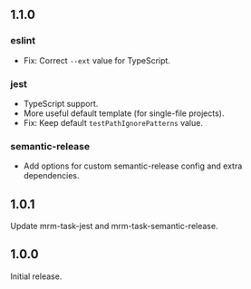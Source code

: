 ## 1.1.0

### eslint

* Fix: Correct `--ext` value for TypeScript.

### jest

* TypeScript support.
* More useful default template (for single-file projects).
* Fix: Keep default `testPathIgnorePatterns` value.

### semantic-release

* Add options for custom semantic-release config and extra dependencies.

## 1.0.1

Update mrm-task-jest and mrm-task-semantic-release.

## 1.0.0

Initial release.
